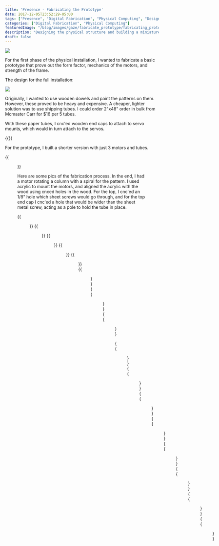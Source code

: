 ```yaml
---
title: 'Presence - Fabricating the Prototype'
date: 2017-12-05T23:52:29-05:00
tags: ["Presence", "Digital Fabrication", "Physical Computing", "Design"]
categories: ["Digital Fabrication", "Physical Computing"]
featuredImage: "/blog/images/gaze/fabricate_prototype/fabricating_prototype_featured.png"
description: "Designing the physical structure and building a miniature prototype that proves out the fabrication process and mechanics."
draft: false
---
```


<img src="/blog/images/gaze/fabricate_prototype/rotating_tube.gif" />


For the first phase of the physical installation, I wanted to fabricate a basic prototype that
prove out the form factor, mechanics of the motors, and strength of the frame.

The design for the full installation:

<img src="/blog/images/gaze/fabricate_prototype/PlanInVectorworks.png" />

Originally, I wanted
to use wooden dowels and paint the patterns on them.  However, these proved to be heavy and expensive.
A cheaper, lighter solution was to use shipping tubes.  I could order 2"x48" order in bulk from Mcmaster Carr for $16
per 5 tubes.

With these paper tubes, I cnc'ed wooden end caps to attach to servo mounts, which would in turn attach to the servos.

{{<instagram BcWX633ARpA>}}

For the prototype, I built a shorter version with just 3 motors and tubes. 

{{<figure src="/blog/images/gaze/fabricate_prototype/MiniFrameTest.png" caption="Trimmed down design to prototype on a smaller scale" >}}

Here are some pics of the fabrication process.  In the end, I had a motor rotating a column with a spiral for the pattern.
I used acrylic to mount the motors, and aligned the acrylic with the wood using cnced holes in the wood.  For the top, I cnc'ed an
1/8" hole which sheet screws would go through, and for the top end cap I cnc'ed a hole that would be wider than the sheet metal screw,
acting as a pole to hold the tube in place.


{{<figure src="/blog/images/gaze/fabricate_prototype/ServoMount.png" caption="Cnc routed tube cap to hold the servo hub" >}}
{{<figure src="/blog/images/gaze/fabricate_prototype/SandingCap.png" caption="Sanding a chamfered edge onto the end caps">}}
{{<figure src="/blog/images/gaze/fabricate_prototype/ServoMountInTube.png" caption="The end cap in the tube">}}
{{<figure src="/blog/images/gaze/fabricate_prototype/ScrewHoleSizes.png" caption="Trying different hole sizes with the cnc router to see which would hold the sheet metal screw without gripping it." >}}
{{<figure src="/blog/images/gaze/fabricate_prototype/ScrewHolesFromTOp.png" caption="Cnc routed holes to guide the sheet metal screws to be aligned with the dowels">}}
{{<figure src="/blog/images/gaze/fabricate_prototype/TestingHole.png" caption="Testing which holes fit on the sheet metal screw" >}}
{{<figure src="/blog/images/gaze/fabricate_prototype/TestingMotorHoles.png" caption="Testing the alignment of the servo mount and the holes on the acrylic">}}
{{<figure src="/blog/images/gaze/fabricate_prototype/MisalignedCap.png" caption="End cap mounted to the servo" >}}

{{<figure src="/blog/images/gaze/fabricate_prototype/MotorInAcrylic.png" caption="Testing mounting the motor into acrylic" >}}
{{<figure src="/blog/images/gaze/fabricate_prototype/NotchForShelf.png" caption="Testing cnc'ed a notch for a shelf to go into" >}}
{{<figure src="/blog/images/gaze/fabricate_prototype/ScrewForTube.png" caption="The sheet metal screw that goes into the top of the frame and acts as a guide for the tube" >}}
{{<figure src="/blog/images/gaze/fabricate_prototype/AlignedAcrylic.png" caption="The acrylic mount for the servos perfectly aligned with the cnc routed frame" >}}
{{<figure src="/blog/images/gaze/fabricate_prototype/FromBottom.png" caption="Looking from bottom - servos mounted to acrylic which in turn mounted to the frame" >}}
{{<figure src="/blog/images/gaze/fabricate_prototype/FinalBuilt.png" caption="Final built prototype" >}}
{{<figure src="/blog/images/gaze/fabricate_prototype/ServoControlPanel.png" caption="Using the Mini Maestro control panel to test controlling the servos with the controller" >}}
{{<figure src="/blog/images/gaze/fabricate_prototype/WithSpiral.png" caption="With a stripe for the design made of electric tape" >}}
